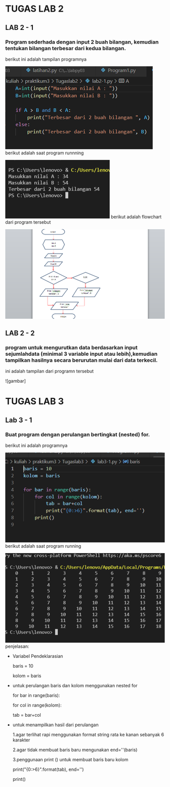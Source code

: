 # TUGAS LAB 2 
## LAB 2 - 1 
### Program sederhada dengan input 2 buah bilangan, kemudian tentukan bilangan terbesar dari kedua bilangan.

berikut ini adalah tampilan programnya <p>
![gambar1](ssgambar/ss1.png.png)
berikut adalah saat program runnning <p>
![gambar2](ssgambar/ss2.png.png)
berikut adalah flowchart dari program tersebut<p>
![gambar3](ssgambar/ss3.png.png)


## LAB 2 - 2
### program untuk mengurutkan data berdasarkan input sejumlahdata (minimal 3 variable input atau lebih),kemudian tampilkan hasilnya secara berurutan mulai dari data terkecil.

ini adalah tampilan dari programn tersebut <p>
![gambar]

# TUGAS LAB 3
## Lab 3 - 1
### Buat program dengan perulangan bertingkat (nested) for.
berikut ini adalah programnya <p>
![gambar6](ssgambar/ss6.png.png)
berikut adalah saat program running<p>
![gambar7](ssgambar/ss7.png.png)
penjelasan:<p>
- Variabel Pendeklarasian<p>
baris = 10<p>
kolom = baris <p>
- untuk perulangan baris dan kolom menggunakan nested for <p>
for bar in range(baris):<p>
    for col in range(kolom):<p>
        tab = bar+col<p>
- untuk menampilkan hasil dari perulangan <p>
1.agar terlihat rapi menggunakan format string rata ke kanan sebanyak 6 karakter<p>
2.agar tidak membuat baris baru mengunakan end=''(baris)<p>
3.penggunaan print () untuk membuat baris baru kolom <p>
print("{0:>6}".format(tab), end='')<p>
    print()<p>


